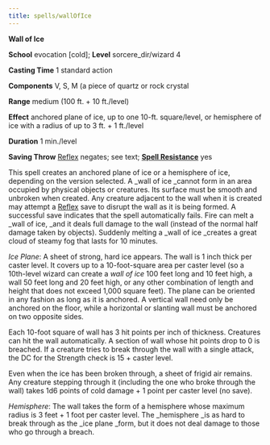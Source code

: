 ```yaml
---
title: spells/wallOfIce
---
```

 **Wall of Ice**

**School** evocation [cold]; **Level** sorcere_dir/wizard 4

**Casting Time** 1 standard action

**Components** V, S, M (a piece of quartz or rock crystal

**Range** medium (100 ft. + 10 ft./level)

**Effect** anchored plane of ice, up to one 10-ft. square/level, or hemisphere of ice with a radius of up to 3 ft. + 1 ft./level

**Duration** 1 min./level

**Saving Throw** [Reflex](../combat#_reflex) negates; see text; **[Spell Resistance](../glossary#_spell-resistance)** yes

This spell creates an anchored plane of ice or a hemisphere of ice, depending on the version selected. A _wall of ice _cannot form in an area occupied by physical objects or creatures. Its surface must be smooth and unbroken when created. Any creature adjacent to the wall when it is created may attempt a [Reflex](../combat#_reflex) save to disrupt the wall as it is being formed. A successful save indicates that the spell automatically fails. Fire can melt a _wall of ice, _and it deals full damage to the wall (instead of the normal half damage taken by objects). Suddenly melting a _wall of ice _creates a great cloud of steamy fog that lasts for 10 minutes.

_Ice Plane_: A sheet of strong, hard ice appears. The wall is 1 inch thick per caster level. It covers up to a 10-foot-square area per caster level (so a 10th-level wizard can create a _wall of ice_ 100 feet long and 10 feet high, a wall 50 feet long and 20 feet high, or any other combination of length and height that does not exceed 1,000 square feet). The plane can be oriented in any fashion as long as it is anchored. A vertical wall need only be anchored on the floor, while a horizontal or slanting wall must be anchored on two opposite sides.

Each 10-foot square of wall has 3 hit points per inch of thickness. Creatures can hit the wall automatically. A section of wall whose hit points drop to 0 is breached. If a creature tries to break through the wall with a single attack, the DC for the Strength check is 15 + caster level.

Even when the ice has been broken through, a sheet of frigid air remains. Any creature stepping through it (including the one who broke through the wall) takes 1d6 points of cold damage + 1 point per caster level (no save).

_Hemisphere_: The wall takes the form of a hemisphere whose maximum radius is 3 feet + 1 foot per caster level. The _hemisphere _is as hard to break through as the _ice plane _form, but it does not deal damage to those who go through a breach.

